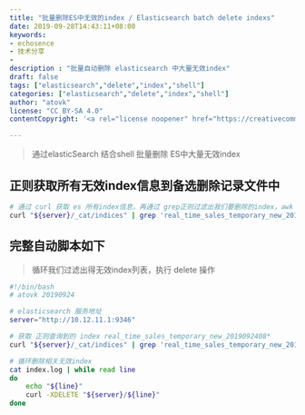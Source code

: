 ```yaml
---
title: "批量删除ES中无效的index / Elasticsearch batch delete indexs"
date: 2019-09-28T14:43:11+08:00
keywords:
- echosence
- 技术分享
- 
description : "批量自动删除 elasticsearch 中大量无效index"
draft: false
tags: ["elasticsearch","delete","index","shell"]
categories: ["elasticsearch","delete","index","shell"]
author: "atovk"
license: "CC BY-SA 4.0"
contentCopyright: '<a rel="license noopener" href="https://creativecommons.org/licenses/by-sa/4.0" target="_blank">CC BY-SA 4.0</a>'

---
```


> 通过elasticSearch 结合shell 批量删除 ES中大量无效index

## 正则获取所有无效index信息到备选删除记录文件中

```sh
# 通过 curl 获取 es 所有index信息，再通过 grep正则过滤出我们要删除的index，awk 只获取index名称 到 index.log 文件中
curl "${server}/_cat/indices" | grep 'real_time_sales_temporary_new_2019092408*' | awk '{print $3}' > index.log

```

## 完整自动脚本如下

> 循环我们过滤出得无效index列表，执行 delete 操作

```sh
#!/bin/bash
# atovk 20190924

# elasticsearch 服务地址
server="http://10.12.11.1:9346"

# 获取 正则查询到的 index real_time_sales_temporary_new_2019092408*
curl "${server}/_cat/indices" | grep 'real_time_sales_temporary_new_2019092408*' | awk '{print $3}' > index.log

# 循环删除相关无效index
cat index.log | while read line
do
    echo "${line}"
    curl -XDELETE "${server}/${line}"
done

```
